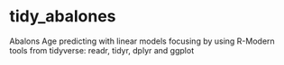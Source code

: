 # tidy_abalones
Abalons Age predicting with linear models focusing by using R-Modern tools  from tidyverse: readr, tidyr, dplyr and ggplot

